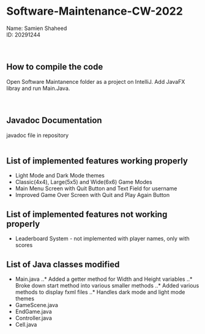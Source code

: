 # Software-Maintenance-CW-2022
 
Name: Samien Shaheed<br/>
ID: 20291244<br/>
<br/>
<br/>

## How to compile the code <br/>
Open Software Maintanence folder as a project on IntelliJ. Add JavaFX libray and run Main.Java. <br/>
<br/>
<br/>

## Javadoc Documentation <br/>
javadoc file in repository
<br/>
<br/>

## List of implemented features working properly <br/>
* Light Mode and Dark Mode themes
* Classic(4x4), Large(5x5) and Wide(6x6) Game Modes
* Main Menu Screen with Quit Button and Text Field for username
* Improved Game Over Screen with Quit and Play Again Button

## List of implemented features not working properly <br/>
* Leaderboard System - not implemented with player names, only with scores

## List of Java classes modified
* Main.java
..* Added a getter method for Width and Height variables
..* Broke down start method into various smaller methods
..* Added various methods to display fxml files
..* Handles dark mode and light mode themes
* GameScene.java
* EndGame.java
* Controller.java
* Cell.java
